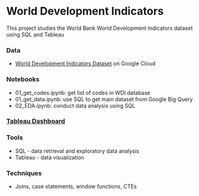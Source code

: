 # World Development Indicators
This project studies the World Bank World Development Indicators dataset using SQL and Tableau

### Data
- [World Development Indicators Dataset](https://console.cloud.google.com/marketplace/product/the-world-bank/wdi) on Google Cloud

### Notebooks
- 01_get_codes.ipynb: get list of codes in WDI database
- 01_get_data.ipynb: use SQL to get main dataset from Google Big Query
- 02_EDA.ipynb: conduct data analysis using SQL

### [Tableau Dashboard](https://public.tableau.com/app/profile/mitchell.vaughn4481/viz/world-development-indicators/Story1?publish=yes)

### Tools
- SQL - data retrieval and exploratory data analysis
- Tableau - data visualization

### Techniques
- Joins, case statements, window functions, CTEs